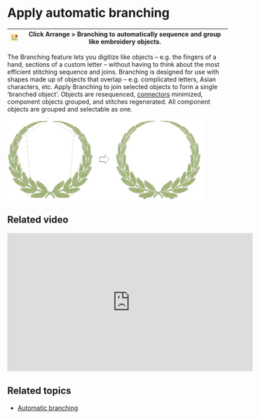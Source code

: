 # Apply automatic branching

| ![Branching.png](assets/Branching.png) | Click Arrange > Branching to automatically sequence and group like embroidery objects. |
| -------------------------------------- | -------------------------------------------------------------------------------------- |

The Branching feature lets you digitize like objects – e.g. the fingers of a hand, sections of a custom letter – without having to think about the most efficient stitching sequence and joins. Branching is designed for use with shapes made up of objects that overlap – e.g. complicated letters, Asian characters, etc. Apply Branching to join selected objects to form a single ‘branched object’. Objects are resequenced, [connectors](../../glossary/glossary#connectors) minimized, component objects grouped, and stitches regenerated. All component objects are grouped and selectable as one.

![summary_-_edit00156.png](assets/summary_-_edit00156.png)

## Related video

<iframe src="https://www.youtube.com/embed/2ek4VnHmifo" frameborder="0" 
		 allow="accelerometer; autoplay; encrypted-media; gyroscope; picture-in-picture" 
		 allowfullscreen="" style="width: 560px; height: 315px;">

</iframe>

## Related topics

- [Automatic branching](../../Quality/connectors/Automatic_branching)
